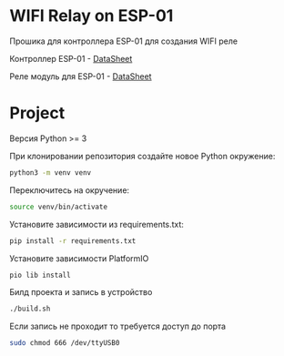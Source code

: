 # WIFI Relay on ESP-01

Прошика для контроллера ESP-01 для создания WIFI реле

Контроллер ESP-01 - [DataSheet](https://academy.cba.mit.edu/classes/networking_communications/ESP8266/esp01.pdf)

Реле модуль для ESP-01 - [DataSheet](https://cdck-file-uploads-europe1.s3.dualstack.eu-west-1.amazonaws.com/arduino/original/3X/1/e/1e40ca822608d35e41de63f73112c4a2624720bc.pdf)

# Project

Версия Python >= 3

При клонировании репозитория создайте новое Python окружение:

```bash
python3 -m venv venv
```

Переключитесь на окручение:

```bash
source venv/bin/activate
```

Установите зависимости из requirements.txt:

```bash
pip install -r requirements.txt
```

Установите зависимости PlatformIO

```bash
pio lib install
```

Билд проекта и запись в устройство

```bash
./build.sh
```

Если запись не проходит то требуется доступ до порта

```bash
sudo chmod 666 /dev/ttyUSB0
```
